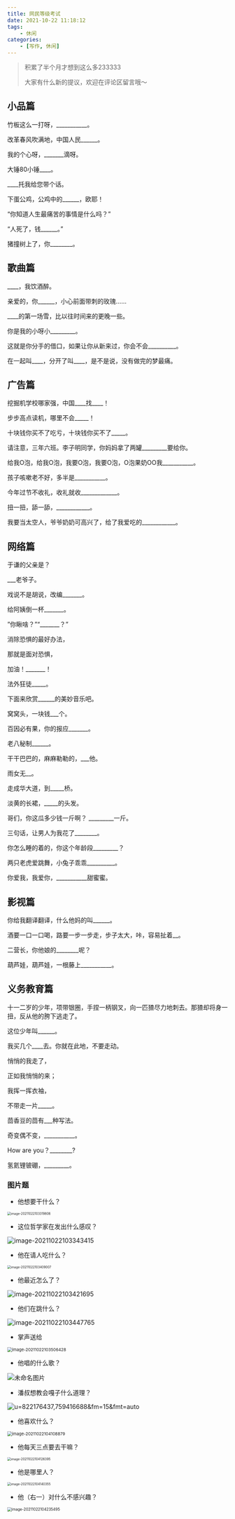 ```yaml
---
title: 网民等级考试
date: 2021-10-22 11:18:12
tags:
	- 休闲
categories: 
	- [写作, 休闲]
---
```


> 积累了半个月才想到这么多233333
> 
> 大家有什么新的提议，欢迎在评论区留言哦～


## 小品篇


竹板这么一打呀，___________。


改革春风吹满地，中国人民______。 <!--more-->


我的个心呀，_______滴呀。


大锤80小锤____。


____托我给您带个话。


下蛋公鸡，公鸡中的______，欧耶！


“你知道人生最痛苦的事情是什么吗？”

“人死了，钱______。”


猪撞树上了，你________。


## 歌曲篇


____，我饮酒醉。


亲爱的，你______，小心前面带刺的玫瑰……


____的第一场雪，比以往时间来的更晚一些。


你是我的小呀小_________。


这就是你分手的借口，如果让你从新来过，你会不会__________。


在一起叫____，分开了叫____，是不是说，没有做完的梦最痛。


## 广告篇


挖掘机学校哪家强，中国____找____！

 

步步高点读机，哪里不会_____！

 

十块钱你买不了吃亏，十块钱你买不了_____。

 

请注意，三年六班。李子明同学，你妈妈拿了两罐_________要给你。

 

给我O泡，给我O泡，我要O泡，我要O泡，O泡果奶OO我___________。

 

孩子咳嗽老不好，多半是___________。

 

今年过节不收礼，收礼就收_____________。

 

扭一扭，舔一舔，____________。

 

我要当太空人，爷爷奶奶可高兴了，给了我爱吃的____________。

 

## 网络篇

 

于谦的父亲是？

___老爷子。


戏说不是胡说，改编_______。


给阿姨倒一杯_______。


”你瞅啥？”“_______？”


消除恐惧的最好办法，

那就是面对恐惧，

加油！_______！


法外狂徒_____。


下面来欣赏______的美妙音乐吧。


窝窝头，一块钱___个。


百因必有果，你的报应_______。


老八秘制______。


干干巴巴的，麻麻勒勒的，___他。


雨女无__。


走成华大道，到_____桥。


淡黄的长裙，_____的头发。


哥们，你这瓜多少钱一斤啊？ _________一斤。


三句话，让男人为我花了________。


你怎么睡的着的，你这个年龄段_________？


两只老虎爱跳舞，小兔子乖乖__________。


你爱我，我爱你，___________甜蜜蜜。


## 影视篇


你给我翻译翻译，什么他妈的叫______。


酒要一口一口喝，路要一步一步走，步子太大，咔，容易扯着__。


二营长，你他娘的________呢？


葫芦娃，葫芦娃，一根藤上___________。


## 义务教育篇


十一二岁的少年，项带银圈，手捏一柄钢叉，向一匹猹尽力地刺去。那猹却将身一扭，反从他的胯下逃走了。

这位少年叫______。


我买几个____去。你就在此地，不要走动。


悄悄的我走了，

正如我悄悄的来；

我挥一挥衣袖，

不带走一片_____。


茴香豆的茴有___种写法。


奇变偶不变，___________。


How are you？________?


氢氦锂铍硼，_________。

### 图片题

- 他想要干什么？

<img src="https://gitee.com/nmdfzf404/Image-hosting/raw/master/2021/202110221033118.png" alt="image-20211022103319806" style="zoom:50%;" />

- 这位哲学家在发出什么感叹？

![image-20211022103343415](https://gitee.com/nmdfzf404/Image-hosting/raw/master/2021/202110221033452.png)

- 他在请人吃什么？

<img src="https://gitee.com/nmdfzf404/Image-hosting/raw/master/2021/202110221034082.png" alt="image-20211022103409007" style="zoom:50%;" />

- 他最近怎么了？

![image-20211022103421695](https://gitee.com/nmdfzf404/Image-hosting/raw/master/2021/202110221034726.png)

- 他们在跳什么？

![image-20211022103447765](https://gitee.com/nmdfzf404/Image-hosting/raw/master/2021/202110221034799.png)

- 掌声送给

<img src="https://gitee.com/nmdfzf404/Image-hosting/raw/master/2021/202110221035470.png" alt="image-20211022103506428" style="zoom:67%;" />

- 他唱的什么歌？

![未命名图片](https://gitee.com/nmdfzf404/Image-hosting/raw/master/2021/202110221037847.png)

- 潘叔想教会嘎子什么道理？

![u=822176437,759416688&fm=15&fmt=auto](https://gitee.com/nmdfzf404/Image-hosting/raw/master/2021/202110221040234.jpeg)

- 他喜欢什么？

<img src="https://gitee.com/nmdfzf404/Image-hosting/raw/master/2021/202110221041915.png" alt="image-20211022104108879" style="zoom:67%;" />

- 他每天三点要去干嘛？

<img src="https://gitee.com/nmdfzf404/Image-hosting/raw/master/2021/202110221041434.png" alt="image-20211022104126395" style="zoom:50%;" />

- 他是哪里人？

<img src="https://gitee.com/nmdfzf404/Image-hosting/raw/master/2021/202110221041383.png" alt="image-20211022104140355" style="zoom:50%;" />

- 他（右一）对什么不感兴趣？

<img src="https://gitee.com/nmdfzf404/Image-hosting/raw/master/2021/202110221042527.png" alt="image-20211022104235495" style="zoom:60%;" />
